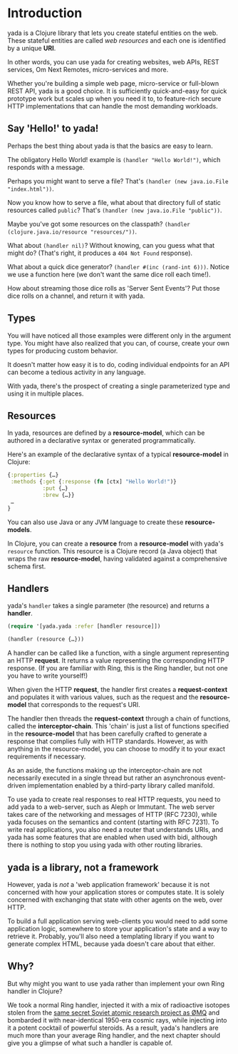 # Introduction

yada is a Clojure library that lets you create stateful entities on the web. These stateful entities are called _web resources_ and each one is identified by a unique __URI__.

In other words, you can use yada for creating websites, web APIs, REST services, Om Next Remotes, micro-services and more.

Whether you're building a simple web page, micro-service or full-blown REST API, yada is a good choice. It is sufficiently quick-and-easy for quick prototype work but scales up when you need it to, to feature-rich secure HTTP implementations that can handle the most demanding workloads.

## Say 'Hello!' to yada!

Perhaps the best thing about yada is that the basics are easy to learn.

The obligatory Hello World! example is `(handler "Hello World!")`, which responds with a message.

Perhaps you might want to serve a file? That's `(handler (new java.io.File "index.html"))`.

Now you know how to serve a file, what about that directory full of static resources called `public`? That's `(handler (new java.io.File "public"))`.

Maybe you've got some resources on the classpath? `(handler (clojure.java.io/resource "resources/"))`.

What about `(handler nil)`? Without knowing, can you guess what that might do? (That's right, it produces a `404 Not Found` response).

What about a quick dice generator? `(handler #(inc (rand-int 6)))`. Notice we use a function here (we don't want the same dice roll each time!).

How about streaming those dice rolls as 'Server Sent Events'? Put those dice rolls on a channel, and return it with yada.

## Types

You will have noticed all those examples were different only in the argument type. You might have also realized that you can, of course, create your own types for producing custom behavior.

It doesn't matter how easy it is to do, coding individual endpoints for an API can become a tedious activity in any language.

With yada, there's the prospect of creating a single parameterized type and using it in multiple places.

## Resources

In yada, resources are defined by a __resource-model__, which can be
authored in a declarative syntax or generated programmatically.

Here's an example of the declarative syntax of a typical
__resource-model__ in Clojure:

```clojure
{:properties {…}
 :methods {:get {:response (fn [ctx] "Hello World!")}
           :put {…}
           :brew {…}}
 …
}
```

You can also use Java or any JVM language to create these __resource-models__.

In Clojure, you can create a __resource__ from a __resource-model__ with yada's `resource` function. This resource is a Clojure record (a Java object) that wraps the raw __resource-model__, having validated against a comprehensive schema first.

## Handlers

yada's `handler` takes a single parameter (the resource) and returns a __handler__.

```clojure
(require '[yada.yada :refer [handler resource]])

(handler (resource {…}))
```

A handler can be called like a function, with a single argument representing an HTTP __request__. It returns a value representing the corresponding HTTP response. (If you are familiar with Ring, this is the Ring handler, but not one you have to write yourself!)

When given the HTTP __request__, the handler first creates a __request-context__ and populates it with various values, such as the request and the __resource-model__ that corresponds to the request's URI.

The handler then threads the __request-context__ through a chain of functions, called the __interceptor-chain__. This 'chain' is just a list of functions specified in the __resource-model__ that has been carefully crafted to generate a response that complies fully with HTTP standards. However, as with anything in the resource-model, you can choose to modify it to your exact requirements if necessary.

As an aside, the functions making up the interceptor-chain are not necessarily executed in a single thread but rather an asynchronous event-driven implementation enabled by a third-party library called manifold.

To use yada to create real responses to real HTTP requests, you need to add yada to a web-server, such as Aleph or Immutant. The web server takes care of the networking and messages of HTTP (RFC 7230), while yada focuses on the semantics and content (starting with RFC 7231). To write real applications, you also need a router that understands URIs, and yada has some features that are enabled when used with bidi, although there is nothing to stop you using yada with other routing libraries.

## yada is a library, not a framework

However, yada is _not_ a 'web application framework' because it is not concerned with how your application stores or computes state. It is solely concerned with exchanging that state with other agents on the web, over HTTP.

To build a full application serving web-clients you would need to add some application logic, somewhere to store your application's state and a way to retrieve it. Probably, you'll also need a templating library if you want to generate complex HTML, because yada doesn't care about that either.

## Why?

But why might you want to use yada rather than implement your own Ring handler in Clojure?

We took a normal Ring handler, injected it with a mix of radioactive isotopes stolen from the [same secret Soviet atomic research project as ØMQ](http://zguide.zeromq.org/page:all) and bombarded it with near-identical 1950-era cosmic rays, while injecting into it a potent cocktail of powerful steroids. As a result, yada's handlers are much more than your average Ring handler, and the next chapter should give you a glimpse of what such a handler is capable of.
